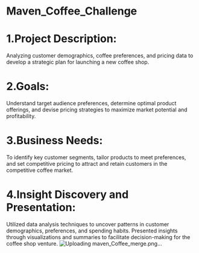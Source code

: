 # **Maven_Coffee_Challenge**
# 1.Project Description: 
Analyzing customer demographics, coffee preferences, and pricing data to develop a strategic plan for launching a new coffee shop.

# 2.Goals:
Understand target audience preferences, determine optimal product offerings, and devise pricing strategies to maximize market potential and profitability.

# 3.Business Needs:
To identify key customer segments, tailor products to meet preferences, and set competitive pricing to attract and retain customers in the competitive coffee market.

# 4.Insight Discovery and Presentation:
Utilized data analysis techniques to uncover patterns in customer demographics, preferences, and spending habits. Presented insights through visualizations and summaries to facilitate decision-making for the coffee shop venture.
![Uploading maven_Coffee_merge.png…]()
